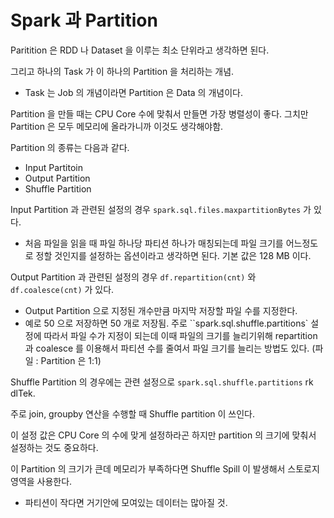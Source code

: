 # Spark 과 Partition

Paritition 은 RDD 나 Dataset 을 이루는 최소 단위라고 생각하면 된다.

그리고 하나의 Task 가 이 하나의 Partition 을 처리하는 개념.

- Task 는 Job 의 개념이라면 Partition 은 Data 의 개념이다.

Partition 을 만들 때는 CPU Core 수에 맞춰서 만들면 가장 병렬성이 좋다. 그치만 Partition 은 모두 메모리에 올라가니까 이것도 생각해야함.

Partition 의 종류는 다음과 같다.

- Input Partitoin
- Output Partition
- Shuffle Partition

Input Partition 과 관련된 설정의 경우 ``spark.sql.files.maxpartitionBytes`` 가 있다.

- 처음 파일을 읽을 때 파일 하나당 파티션 하나가 매칭되는데 파일 크기를 어느정도로 정할 것인지를 설정하는 옵션이라고 생각하면 된다. 기본 값은 128 MB 이다.

Output Partition 과 관련된 설정의 경우 ``df.repartition(cnt)`` 와 ``df.coalesce(cnt)`` 가 있다.

- Output Partition 으로 지정된 개수만큼 마지막 저장할 파일 수를 지정한다.
- 예로 50 으로 저장하면 50 개로 저장됨. 주로 ``spark.sql.shuffle.partitions` 설정에 따라서 파일 수가 지정이 되는데 이때 파일의 크기를 늘리기위해 repartition 과 coalesce 를 이용해서 파티션 수를 줄여서 파일 크기를 늘리는 방법도 있다. (파일 : Partition 은 1:1)

Shuffle Partition 의 경우에는 관련 설정으로 ``spark.sql.shuffle.partitions`` rk dlTek.

주로 join, groupby 연산을 수행할 때 Shuffle partition 이 쓰인다.

이 설정 값은 CPU Core 의 수에 맞게 설정하라곤 하지만 partition 의 크기에 맞춰서 설정하는 것도 중요하다.

이 Partition 의 크기가 큰데 메모리가 부족하다면 Shuffle Spill 이 발생해서 스토로지 영역을 사용한다.

- 파티션이 작다면 거기안에 모여있는 데이터는 많아질 것.